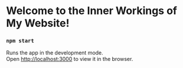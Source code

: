 # Welcome to the Inner Workings of My Website!



### `npm start`

Runs the app in the development mode.\
Open [http://localhost:3000](http://localhost:3000) to view it in the browser.

